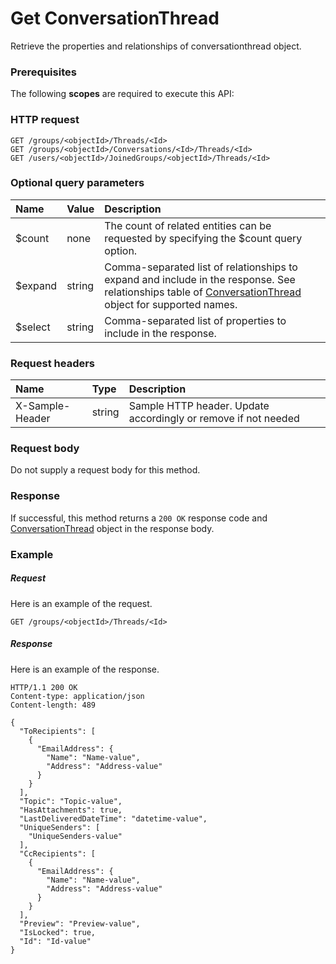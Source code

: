 # Get ConversationThread

Retrieve the properties and relationships of conversationthread object.
### Prerequisites
The following **scopes** are required to execute this API: 
### HTTP request
<!-- { "blockType": "ignored" } -->
```http
GET /groups/<objectId>/Threads/<Id>
GET /groups/<objectId>/Conversations/<Id>/Threads/<Id>
GET /users/<objectId>/JoinedGroups/<objectId>/Threads/<Id>
```
### Optional query parameters
|Name|Value|Description|
|:---------------|:--------|:-------|
|$count|none|The count of related entities can be requested by specifying the $count query option.|
|$expand|string|Comma-separated list of relationships to expand and include in the response. See relationships table of [ConversationThread](../resources/conversationthread.md) object for supported names. |
|$select|string|Comma-separated list of properties to include in the response.|

### Request headers
| Name       | Type | Description|
|:-----------|:------|:----------|
| X-Sample-Header  | string  | Sample HTTP header. Update accordingly or remove if not needed|

### Request body
Do not supply a request body for this method.
### Response
If successful, this method returns a `200 OK` response code and [ConversationThread](../resources/conversationthread.md) object in the response body.
### Example
##### Request
Here is an example of the request.
<!-- {
  "blockType": "request",
  "name": "get_conversationthread"
}-->
```http
GET /groups/<objectId>/Threads/<Id>
```
##### Response
Here is an example of the response.
<!-- {
  "blockType": "response",
  "truncated": false,
  "@odata.type": "microsoft.graph.conversationthread"
} -->
```http
HTTP/1.1 200 OK
Content-type: application/json
Content-length: 489

{
  "ToRecipients": [
    {
      "EmailAddress": {
        "Name": "Name-value",
        "Address": "Address-value"
      }
    }
  ],
  "Topic": "Topic-value",
  "HasAttachments": true,
  "LastDeliveredDateTime": "datetime-value",
  "UniqueSenders": [
    "UniqueSenders-value"
  ],
  "CcRecipients": [
    {
      "EmailAddress": {
        "Name": "Name-value",
        "Address": "Address-value"
      }
    }
  ],
  "Preview": "Preview-value",
  "IsLocked": true,
  "Id": "Id-value"
}
```

<!-- uuid: 8fcb5dbc-d5aa-4681-8e31-b001d5168d79
2015-10-25 14:57:30 UTC -->
<!-- {
  "type": "#page.annotation",
  "description": "Get ConversationThread",
  "keywords": "",
  "section": "documentation",
  "tocPath": ""
}-->